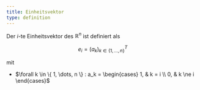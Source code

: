 ```yaml
---
title: Einheitsvektor
type: definition
---
```


Der $i$-te Einheitsvektor des $\mathbb{R}^n$ ist definiert als

$$
	e_i = (a_k)_{k \in \{ 1, \dots, n \}}^T
$$

mit
- $\forall k \in \{ 1, \dots, n \} : a_k = \begin{cases} 1, & k = i \\ 0, & k \ne i \end{cases}$